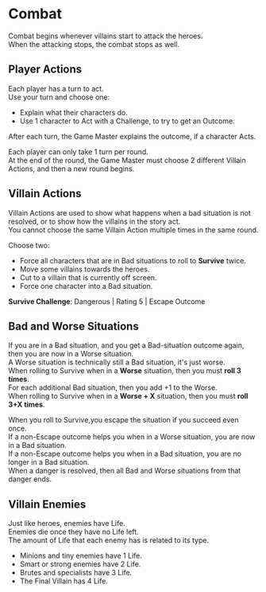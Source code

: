 # Combat

Combat begins whenever villains start to attack the heroes.  
When the attacking stops, the combat stops as well.

## Player Actions

Each player has a turn to act.  
Use your turn and choose one:

- Explain what their characters do.
- Use 1 character to Act with a Challenge, to try to get an Outcome.

After each turn, the Game Master explains the outcome, if a character Acts.

Each player can only take 1 turn per round.  
At the end of the round, the Game Master must choose 2 different Villain Actions, and then a new round begins.

## Villain Actions

Villain Actions are used to show what happens when a bad situation is not resolved, or to show how the villains in the story act.  
You cannot choose the same Villain Action multiple times in the same round.

Choose two:

- Force all characters that are in Bad situations to roll to **Survive** twice.
- Move some villains towards the heroes.
- Cut to a villain that is currently off screen.
- Force one character into a Bad situation.

**Survive Challenge**: Dangerous | Rating 5 | Escape Outcome

## Bad and Worse Situations

If you are in a Bad situation, and you get a Bad-situation outcome again, then you are now in a Worse situation.  
A Worse situation is technically still a Bad situation, it's just worse.  
When rolling to Survive when in a **Worse** situation, then you must **roll 3 times**.  
For each additional Bad situation, then you add +1 to the Worse.  
When rolling to Survive when in a **Worse + X** situation, then you must **roll 3+X times**.

When you roll to Survive,you escape the situation if you succeed even once.  
If a non-Escape outcome helps you when in a Worse situation, you are now in a Bad situation.  
If a non-Escape outcome helps you when in a Bad situation, you are no longer in a Bad situation.  
When a danger is resolved, then all Bad and Worse situations from that danger ends.

## Villain Enemies

Just like heroes, enemies have Life.  
Enemies die once they have no Life left.  
The amount of Life that each enemy has is related to its type.

- Minions and tiny enemies have 1 Life.
- Smart or strong enemies have 2 Life.
- Brutes and specialists have 3 Life.
- The Final Villain has 4 Life.
